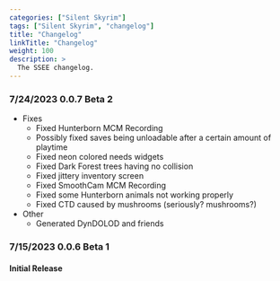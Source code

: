 ```yaml
---
categories: ["Silent Skyrim"]
tags: ["Silent Skyrim", "changelog"] 
title: "Changelog"
linkTitle: "Changelog"
weight: 100
description: >
  The SSEE changelog.
---
```


### 7/24/2023 0.0.7 Beta 2
- Fixes
  - Fixed Hunterborn MCM Recording
  - Possibly fixed saves being unloadable after a certain amount of playtime
  - Fixed neon colored needs widgets
  - Fixed Dark Forest trees having no collision
  - Fixed jittery inventory screen
  - Fixed SmoothCam MCM Recording
  - Fixed some Hunterborn animals not working properly
  - Fixed CTD caused by mushrooms (seriously? mushrooms?)
- Other
  - Generated DynDOLOD and friends

### 7/15/2023 0.0.6 Beta 1
#### Initial Release